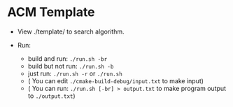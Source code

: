 # ACM Template
- View ./template/ to search algorithm.
- Run:

  - build and run: `./run.sh -br`
  - build but not run: `./run.sh -b`
  - just run: `./run.sh -r` or `./run.sh`
  - ( You can edit `./cmake-build-debug/input.txt` to make input)
  - ( You can run: `./run.sh [-br] > output.txt` to make program output to `./output.txt`)